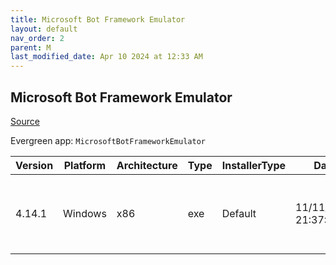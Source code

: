 ```yaml
---
title: Microsoft Bot Framework Emulator
layout: default
nav_order: 2
parent: M
last_modified_date: Apr 10 2024 at 12:33 AM
---
```


## Microsoft Bot Framework Emulator

[Source](https://github.com/microsoft/BotFramework-Emulator/)

Evergreen app: `MicrosoftBotFrameworkEmulator`

| Version | Platform | Architecture | Type | InstallerType | Date                | Size      | URI                                                                                                                                                                                                                                                        |
| ------- | -------- | ------------ | ---- | ------------- | ------------------- | --------- | ---------------------------------------------------------------------------------------------------------------------------------------------------------------------------------------------------------------------------------------------------------- |
| 4.14.1  | Windows  | x86          | exe  | Default       | 11/11/2021 21:37:13 | 164630672 | [https://github.com/microsoft/BotFramework-Emulator/releases/download/v4.14.1/BotFramework-Emulator-4.14.1-windows-setup.exe](https://github.com/microsoft/BotFramework-Emulator/releases/download/v4.14.1/BotFramework-Emulator-4.14.1-windows-setup.exe) |
